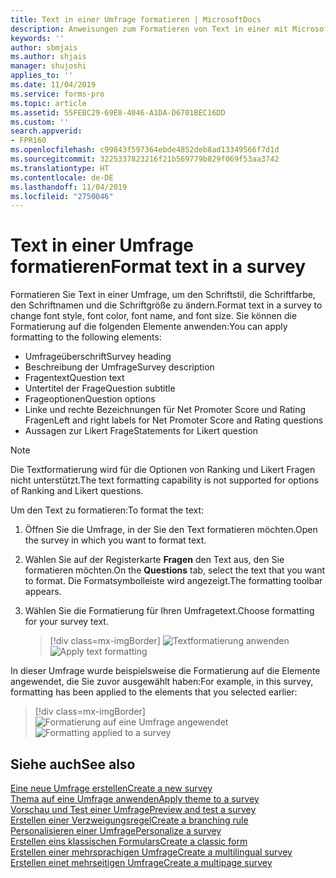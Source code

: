 ```yaml
---
title: Text in einer Umfrage formatieren | MicrosoftDocs
description: Anweisungen zum Formatieren von Text in einer mit Microsoft Forms Pro erstellten Umfrage
keywords: ''
author: sbmjais
ms.author: shjais
manager: shujoshi
applies_to: ''
ms.date: 11/04/2019
ms.service: forms-pro
ms.topic: article
ms.assetid: 55FEBC29-69E8-4046-A1DA-D6701BEC16DD
ms.custom: ''
search.appverid:
- FPR160
ms.openlocfilehash: c99843f597364ebde4852deb8ad13349566f7d1d
ms.sourcegitcommit: 3225337823216f21b569779b829f069f53aa3742
ms.translationtype: HT
ms.contentlocale: de-DE
ms.lasthandoff: 11/04/2019
ms.locfileid: "2750046"
---
```

# <a name="format-text-in-a-survey"></a><span data-ttu-id="afbc8-103">Text in einer Umfrage formatieren</span><span class="sxs-lookup"><span data-stu-id="afbc8-103">Format text in a survey</span></span>

<span data-ttu-id="afbc8-104">Formatieren Sie Text in einer Umfrage, um den Schriftstil, die Schriftfarbe, den Schriftnamen und die Schriftgröße zu ändern.</span><span class="sxs-lookup"><span data-stu-id="afbc8-104">Format text in a survey to change font style, font color, font name, and font size.</span></span> <span data-ttu-id="afbc8-105">Sie können die Formatierung auf die folgenden Elemente anwenden:</span><span class="sxs-lookup"><span data-stu-id="afbc8-105">You can apply formatting to the following elements:</span></span>

- <span data-ttu-id="afbc8-106">Umfrageüberschrift</span><span class="sxs-lookup"><span data-stu-id="afbc8-106">Survey heading</span></span>
- <span data-ttu-id="afbc8-107">Beschreibung der Umfrage</span><span class="sxs-lookup"><span data-stu-id="afbc8-107">Survey description</span></span>
- <span data-ttu-id="afbc8-108">Fragentext</span><span class="sxs-lookup"><span data-stu-id="afbc8-108">Question text</span></span>
- <span data-ttu-id="afbc8-109">Untertitel der Frage</span><span class="sxs-lookup"><span data-stu-id="afbc8-109">Question subtitle</span></span>
- <span data-ttu-id="afbc8-110">Frageoptionen</span><span class="sxs-lookup"><span data-stu-id="afbc8-110">Question options</span></span>
- <span data-ttu-id="afbc8-111">Linke und rechte Bezeichnungen für Net Promoter Score und Rating Fragen</span><span class="sxs-lookup"><span data-stu-id="afbc8-111">Left and right labels for Net Promoter Score and Rating questions</span></span>
- <span data-ttu-id="afbc8-112">Aussagen zur Likert Frage</span><span class="sxs-lookup"><span data-stu-id="afbc8-112">Statements for Likert question</span></span>

> [!NOTE]
> <span data-ttu-id="afbc8-113">Die Textformatierung wird für die Optionen von Ranking und Likert Fragen nicht unterstützt.</span><span class="sxs-lookup"><span data-stu-id="afbc8-113">The text formatting capability is not supported for options of Ranking and Likert questions.</span></span>

<span data-ttu-id="afbc8-114">Um den Text zu formatieren:</span><span class="sxs-lookup"><span data-stu-id="afbc8-114">To format the text:</span></span>

1.  <span data-ttu-id="afbc8-115">Öffnen Sie die Umfrage, in der Sie den Text formatieren möchten.</span><span class="sxs-lookup"><span data-stu-id="afbc8-115">Open the survey in which you want to format text.</span></span>

2.  <span data-ttu-id="afbc8-116">Wählen Sie auf der Registerkarte **Fragen** den Text aus, den Sie formatieren möchten.</span><span class="sxs-lookup"><span data-stu-id="afbc8-116">On the **Questions** tab, select the text that you want to format.</span></span> <span data-ttu-id="afbc8-117">Die Formatsymbolleiste wird angezeigt.</span><span class="sxs-lookup"><span data-stu-id="afbc8-117">The formatting toolbar appears.</span></span>

3. <span data-ttu-id="afbc8-118">Wählen Sie die Formatierung für Ihren Umfragetext.</span><span class="sxs-lookup"><span data-stu-id="afbc8-118">Choose formatting for your survey text.</span></span>

    > [!div class=mx-imgBorder]
    > <span data-ttu-id="afbc8-119">![Textformatierung anwenden](media/text-format.png "Textformatierung anwenden")</span><span class="sxs-lookup"><span data-stu-id="afbc8-119">![Apply text formatting](media/text-format.png "Apply text formatting")</span></span>


<span data-ttu-id="afbc8-120">In dieser Umfrage wurde beispielsweise die Formatierung auf die Elemente angewendet, die Sie zuvor ausgewählt haben:</span><span class="sxs-lookup"><span data-stu-id="afbc8-120">For example, in this survey, formatting has been applied to the elements that you selected earlier:</span></span>

> [!div class=mx-imgBorder]
> <span data-ttu-id="afbc8-121">![Formatierung auf eine Umfrage angewendet](media/survey-text-format.png "Formatierung einer Umfrage")</span><span class="sxs-lookup"><span data-stu-id="afbc8-121">![Formatting applied to a survey](media/survey-text-format.png "Formatting applied to a survey")</span></span>

## <a name="see-also"></a><span data-ttu-id="afbc8-122">Siehe auch</span><span class="sxs-lookup"><span data-stu-id="afbc8-122">See also</span></span>

[<span data-ttu-id="afbc8-123">Eine neue Umfrage erstellen</span><span class="sxs-lookup"><span data-stu-id="afbc8-123">Create a new survey</span></span>](create-new-survey.md)<br>
[<span data-ttu-id="afbc8-124">Thema auf eine Umfrage anwenden</span><span class="sxs-lookup"><span data-stu-id="afbc8-124">Apply theme to a survey</span></span>](apply-theme.md)<br>
[<span data-ttu-id="afbc8-125">Vorschau und Test einer Umfrage</span><span class="sxs-lookup"><span data-stu-id="afbc8-125">Preview and test a survey</span></span>](preview-test-survey.md)<br>
[<span data-ttu-id="afbc8-126">Erstellen einer Verzweigungsregel</span><span class="sxs-lookup"><span data-stu-id="afbc8-126">Create a branching rule</span></span>](create-branching-rule.md)<br>
[<span data-ttu-id="afbc8-127">Personalisieren einer Umfrage</span><span class="sxs-lookup"><span data-stu-id="afbc8-127">Personalize a survey</span></span>](personalize-survey.md)<br>
[<span data-ttu-id="afbc8-128">Erstellen eins klassischen Formulars</span><span class="sxs-lookup"><span data-stu-id="afbc8-128">Create a classic form</span></span>](create-classic-form.md)<br>
[<span data-ttu-id="afbc8-129">Erstellen einer mehrsprachigen Umfrage</span><span class="sxs-lookup"><span data-stu-id="afbc8-129">Create a multilingual survey</span></span>](create-multilingual-survey.md)<br>
[<span data-ttu-id="afbc8-130">Erstellen einet mehrseitigen Umfrage</span><span class="sxs-lookup"><span data-stu-id="afbc8-130">Create a multipage survey</span></span>](create-multipage-survey.md)
